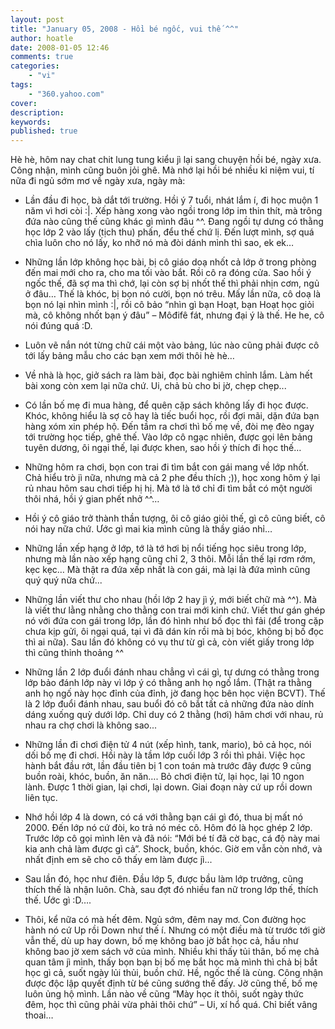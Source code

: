 ```yaml
---
layout: post
title: "January 05, 2008 - Hồi bé ngốc, vui thế ^^"
author: hoatle
date: 2008-01-05 12:46
comments: true
categories:
    - "vi"
tags:
    - "360.yahoo.com"
cover:
description:
keywords:
published: true
---
```


Hè hè, hôm nay chat chit lung tung kiểu jì lại sang chuyện hồi bé, ngày xưa. Công nhận, mình cũng
buôn jỏi ghê. Mà nhớ lại hồi bé nhiều kỉ niệm vui, tí nữa đi ngủ sớm mơ về ngày xưa, ngày mà:

<!-- more -->

- Lần đầu đi học, bà dắt tới trường. Hồi ý 7 tuổi, nhát lắm í, đi học muộn 1 năm vì hơi còi :|. Xếp
  hàng xong vào ngồi trong lớp im thin thít, mà trông đứa nào cũng thế cũng khác gì mình đâu ^^.
  Đang ngồi tự dưng có thằng học lớp 2 vào lấy (tịch thu) phấn, đểu thế chứ lị. Đến lượt mình, sợ
  quá chìa luôn cho nó lấy, ko nhỡ nó mà đòi dánh mình thì sao, ek ek…

- Những lần lớp không học bài, bị cô giáo doạ nhốt cả lớp ở trong phòng đến mai mới cho ra, cho ma
  tối vào bắt. Rồi cô ra đóng cửa. Sao hồi ý ngốc thế, đã sợ ma thì chớ, lại còn sợ bị nhốt thế thì
  phải nhịn cơm, ngủ ở đâu… Thế là khóc, bị bọn nó cười, bọn nó trêu. Mấy lần nữa, cô doạ là bọn nó
  lại nhìn mình :|, rồi cô bảo “nhìn gì bạn Hoạt, bạn Hoạt học giỏi mà, cô không nhốt bạn ý đâu” –
  Môđifê fát, nhưng đại ý là thế. He he, cô nói đúng quá :D.

- Luôn vẽ nắn nót từng chữ cái một vào bảng, lúc nào cũng phải được cô tới lấy bảng mẫu cho các bạn
  xem mới thôi hè hè…

- Về nhà là học, giở sách ra làm bài, đọc bài nghiêm chỉnh lắm. Làm hết bài xong còn xem lại nữa
  chứ. Ui, chả bù cho bi jờ, chẹp chẹp...

- Có lần bố mẹ đi mua hàng, để quên cặp sách không lấy đi học được. Khóc, không hiểu là sợ cô hay là
  tiếc buổi học, rồi đợi mãi, dặn đứa bạn hàng xóm xin phép hộ. Đến tầm ra chơi thì bố mẹ về, đòi mẹ
  đèo ngay tới trường học tiếp, ghê thế. Vào lớp cô ngạc nhiên, được gọi lên bảng tuyên dương, ôi
  ngại thế, lại được khen, sao hồi ý thích đi học thế…

- Những hôm ra chơi, bọn con trai đi tìm bắt con gái mang về lớp nhốt. Chả hiểu trò jì nữa, nhưng mà
  cả 2 phe đều thích ;)), học xong hôm ý lại rủ nhau hôm sau chơi tiếp hị hị. Mà tớ là tớ chỉ đi tìm
  bắt có một người thôi nhá, hồi ý gian phết nhở ^^…

- Hồi ý cô giáo trở thành thần tượng, ôi cô giáo giỏi thế, gì cô cũng biết, cô nói hay nữa chứ. Ước
  gì mai kia mình cũng là thầy giáo nhỉ…

- Những lần xếp hạng ở lớp, tớ là tớ hơi bị nổi tiếng học siêu trong lớp, nhưng mà lần nào xếp hạng
  cũng chỉ 2, 3 thôi. Mỗi lần thế lại rơm rớm, kẹc kẹc… Mà thật ra đứa xếp nhất là con gái, mà lại
  là đứa mình cũng quý quý nữa chứ...

- Những lần viết thư cho nhau (hồi lớp 2 hay jì ý, mới biết chữ mà ^^). Mà là viết thư lằng nhằng
  cho thằng con trai mới kinh chứ. Viết thư gán ghép nó với đứa con gái trong lớp, lần đó hình như
  bố đọc thì fải (để trong cặp chưa kịp gửi, ôi ngại quá, tại vì đã dán kín rồi mà bị bóc, không bị
  bố đọc thì ai nữa). Sau lần đó không có vụ thư từ gì cả, còn viết giấy trong lớp thì cũng thỉnh
  thoảng ^^

- Những lần 2 lớp đuổi đánh nhau chẳng vì cái gì, tự dưng có thằng trong lớp bảo đánh lớp này vì lớp
  ý có thằng anh họ ngố lắm. (Thật ra thằng anh họ ngố này học đỉnh của đỉnh, jờ đang học bên học
  viện BCVT). Thế là 2 lớp đuổi đánh nhau, sau buổi đó cô bắt tất cả những đứa nào dính dáng xuống
  quỳ dưới lớp. Chỉ duy có 2 thằng (hơi) hâm chơi với nhau, rủ nhau ra chợ chơi là không sao...

- Những lần đi chơi điện tử 4 nút (xếp hình, tank, mario), bỏ cả học, nói dối bố mẹ đi chơi. Hồi này
  là tầm lớp cuối lớp 3 rồi thì phải. Việc học hành bắt đầu rớt, lần đầu tiên bị 1 con toán mà trước
  đây được 9 cũng buồn roài, khóc, buồn, ăn năn…. Bỏ chơi điện tử, lại học, lại 10 ngon lành. Được 1
  thời gian, lại chơi, lại down. Giai đoạn này cứ up rồi down liên tục.

- Nhớ hồi lớp 4 là down, có cá với thằng bạn cái gì đó, thua bị mất nó 2000. Đến lớp nó cứ đòi, ko
  trả nó méc cô. Hôm đó là học ghép 2 lớp. Trước lớp cô gọi mình lên và đã nói: “Mới bé tí đã cờ
  bạc, cá độ này mai kia anh chả làm được gì cả”. Shock, buồn, khóc. Giờ em vẫn còn nhớ, và nhất
  định em sẽ cho cô thấy em làm được jì...

- Sau lần đó, học như điên. Đầu lớp 5, được bầu làm lớp trưởng, cũng thích thế là nhận luôn. Chà,
  sau đợt đó nhiều fan nữ trong lớp thế, thích thế. Ước gì :D….

- Thôi, kể nữa có mà hết đêm. Ngủ sớm, đêm nay mơ. Con đường học hành nó cứ Up rồi Down như thế í.
  Nhưng có một điều mà từ trước tới giờ vẫn thế, dù up hay down, bố mẹ không bao jờ bắt học cả, hầu
  như không bao jờ xem sách vở của mình. Nhiều khi thấy tủi thân, bố mẹ chả quan tâm jì mình, thấy
  bọn bạn bị bố mẹ bắt học mà mình thì chả bị bắt học gì cả, suốt ngày lủi thủi, buồn chứ. Hề, ngốc
  thế là cùng. Công nhận được độc lập quyết định từ bé cũng sướng thế đấy. Jờ cũng thế, bố mẹ luôn
  ủng hộ mình. Lần nào về cũng “Mày học ít thôi, suốt ngày thức đêm, học thì cũng phải vừa phải thôi
  chứ” – Ui, xí hổ quá. Chỉ biết vâng thoai…


